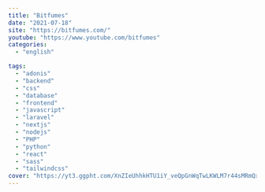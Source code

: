 ```yaml
---
title: "Bitfumes"
date: "2021-07-18"
site: "https://bitfumes.com/"
youtube: "https://www.youtube.com/bitfumes"
categories:
  - "english"

tags:
  - "adonis"
  - "backend"
  - "css"
  - "database"
  - "frontend"
  - "javascript"
  - "laravel"
  - "nextjs"
  - "nodejs"
  - "PHP"
  - "python"
  - "react"
  - "sass"
  - "tailwindcss"
cover: "https://yt3.ggpht.com/XnZIeUhhkHTU1iY_veQpGnWqTwLKWLM7r44sMRmQxZ7Xg3RUdmZYik3oBI5rYCj78TG1MeD5BLY=s88-c-k-c0x00ffffff-no-rj"
---
```

